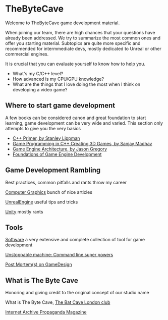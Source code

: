 # TheByteCave

Welcome to TheByteCave game development material.

When joining our team, there are high chances that your questions have already been addressed. We try to summarize the most common ones and offer you starting material.
Subtopics are quite more specific and recommended for intermmediate devs, mostly dedicated to Unreal or other commercial engines.

It is crucial that you can evaluate yourself to know how to help you.

 - What's my C/C++ level?
 - How advanced is my CPU/GPU knowledge?
 - What are the things that I love doing the most when I think on developing a video game?
 

## Where to start game development

A few books can be considered canon and great foundation to start learning, game development can be very wide and varied. 
This section only attempts to give you the very basics

 - [C++ Primer, by Stanley Lippman](https://www.amazon.com/Primer-5th-Stanley-B-Lippman/dp/0321714113)
 - [Game Programming in C++ Creating 3D Games, by Sanjay Madhav](https://www.amazon.com/Game-Programming-Creating-Games-Design/dp/0134597206)
 - [Game Engine Architecture, by Jason Gregory](https://www.amazon.com/Engine-Architecture-Third-Jason-Gregory/dp/1138035459)
 - [Foundations of Game Engine Development](https://www.amazon.com/Foundations-Game-Engine-Development-Mathematics/dp/0985811749)

## Game Development Rambling 

Best practices, common pitfalls and rants throw my career

[Computer Graphics](https://github.com/itzjac/bytecave/blob/main/ComputerGraphics.md]) bunch of nice articles

[UnrealEngine](https://github.com/itzjac/bytecave/blob/main/UE4) useful tips and tricks

[Unity](https://github.com/itzjac/bytecave/blob/main/Unity) mostly rants


## Tools

[Software](https://github.com/itzjac/bytecave/blob/main/Software.md) a very extensive and complete collection of tool for game development

[Unstoppable machine: Command line super powers](https://github.com/itzjac/bytecave/tree/main/commands)

[Post Mortem(s) on GameDesign](https://github.com/itzjac/bytecave/tree/main/gamedesign)

## What is The Byte Cave

Honoring and giving credit to the original concept of our studio name

What is The Byte Cave, [The Bat Cave London club](https://en.wikipedia.org/wiki/Batcave_(club))

[Internet Archive Propaganda Magazine](https://archive.org/search.php?query=creator%3A%22Propaganda+Magazine%22)
